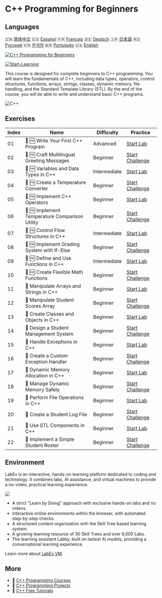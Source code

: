 # C++ Programming for Beginners

## Languages

🇨🇳 [简体中文](README_zh.md) 🇪🇸 [Español](README_es.md) 🇫🇷 [Français](README_fr.md) 🇩🇪 [Deutsch](README_de.md) 🇯🇵 [日本語](README_ja.md) 🇷🇺 [Русский](README_ru.md) 🇰🇷 [한국어](README_ko.md) 🇧🇷 [Português](README_pt.md) 🇺🇸 [English](README.md) 

[![C++ Programming for Beginners](https://cover-creator.labex.io/cpp-programming-for-beginners.png)](https://labex.io/courses/cpp-programming-for-beginners)

[![Start-Learning](https://img.shields.io/badge/Start-Learning-whitesmoke?style=for-the-badge)](https://labex.io/courses/cpp-programming-for-beginners)

This course is designed for complete beginners to C++ programming. You will learn the fundamentals of C++, including data types, operators, control structures, functions, arrays, strings, classes, dynamic memory, file handling, and the Standard Template Library (STL). By the end of the course, you will be able to write and understand basic C++ programs.

![C++](https://img.shields.io/badge/C++-whitesmoke?style=for-the-badge&logo=c++)


## Exercises

|   Index | Name                                           | Difficulty   | Practice                                                                                                                 |
|---------|------------------------------------------------|--------------|--------------------------------------------------------------------------------------------------------------------------|
|      01 | 📖 🆓 Write Your First C++ Program             | Advanced     | <a target='_blank' href='https://labex.io/tutorials/cpp-write-your-first-c-program-446069'>Start Lab</a>                 |
|      02 | 🎯 🆓 Craft Multilingual Greeting Messages     | Beginner     | <a target='_blank' href='https://labex.io/tutorials/cpp-craft-multilingual-greeting-messages-446094'>Start Challenge</a> |
|      03 | 📖 🆓 Variables and Data Types in C++          | Intermediate | <a target='_blank' href='https://labex.io/tutorials/cpp-variables-and-data-types-in-c-446078'>Start Lab</a>              |
|      04 | 🎯 🆓 Create a Temperature Converter           | Beginner     | <a target='_blank' href='https://labex.io/tutorials/c-create-a-temperature-converter-446144'>Start Challenge</a>         |
|      05 | 📖 🆓 Implement C++ Operators                  | Beginner     | <a target='_blank' href='https://labex.io/tutorials/cpp-implement-c-operators-446084'>Start Lab</a>                      |
|      06 | 🎯 🆓 Implement Temperature Comparison Utility | Beginner     | <a target='_blank' href='https://labex.io/tutorials/implement-temperature-comparison-utility-446145'>Start Challenge</a> |
|      07 | 📖 🆓 Control Flow Structures in C++           | Intermediate | <a target='_blank' href='https://labex.io/tutorials/cpp-control-flow-structures-in-c-446083'>Start Lab</a>               |
|      08 | 🎯 🆓 Implement Grading System with If-Else    | Beginner     | <a target='_blank' href='https://labex.io/tutorials/c-implement-grading-system-with-if-else-446149'>Start Challenge</a>  |
|      09 | 📖 🆓 Define and Use Functions in C++          | Intermediate | <a target='_blank' href='https://labex.io/tutorials/cpp-define-and-use-functions-in-c-446080'>Start Lab</a>              |
|      10 | 🎯 🆓 Create Flexible Math Functions           | Beginner     | <a target='_blank' href='https://labex.io/tutorials/c-create-flexible-math-functions-446161'>Start Challenge</a>         |
|      11 | 📖  Manipulate Arrays and Strings in C++       | Beginner     | <a target='_blank' href='https://labex.io/tutorials/cpp-manipulate-arrays-and-strings-in-c-446085'>Start Lab</a>         |
|      12 | 🎯  Manipulate Student Scores Array            | Beginner     | <a target='_blank' href='https://labex.io/tutorials/c-manipulate-student-scores-array-446194'>Start Challenge</a>        |
|      13 | 📖  Create Classes and Objects in C++          | Beginner     | <a target='_blank' href='https://labex.io/tutorials/cpp-create-classes-and-objects-in-c-446079'>Start Lab</a>            |
|      14 | 🎯  Design a Student Management System         | Beginner     | <a target='_blank' href='https://labex.io/tutorials/cpp-design-a-student-management-system-446288'>Start Challenge</a>   |
|      15 | 📖  Handle Exceptions in C++                   | Beginner     | <a target='_blank' href='https://labex.io/tutorials/cpp-handle-exceptions-in-c-446082'>Start Lab</a>                     |
|      16 | 🎯  Create a Custom Exception Handler          | Beginner     | <a target='_blank' href='https://labex.io/tutorials/cpp-create-a-custom-exception-handler-446292'>Start Challenge</a>    |
|      17 | 📖  Dynamic Memory Allocation in C++           | Beginner     | <a target='_blank' href='https://labex.io/tutorials/cpp-dynamic-memory-allocation-in-c-446081'>Start Lab</a>             |
|      18 | 🎯  Manage Dynamic Memory Safely               | Beginner     | <a target='_blank' href='https://labex.io/tutorials/cpp-manage-dynamic-memory-safely-446299'>Start Challenge</a>         |
|      19 | 📖  Perform File Operations in C++             | Beginner     | <a target='_blank' href='https://labex.io/tutorials/cpp-perform-file-operations-in-c-446086'>Start Lab</a>               |
|      20 | 🎯  Create a Student Log File                  | Beginner     | <a target='_blank' href='https://labex.io/tutorials/cpp-create-a-student-log-file-446297'>Start Challenge</a>            |
|      21 | 📖  Use STL Components in C++                  | Beginner     | <a target='_blank' href='https://labex.io/tutorials/cpp-use-stl-components-in-c-446087'>Start Lab</a>                    |
|      22 | 🎯  Implement a Simple Student Roster          | Beginner     | <a target='_blank' href='https://labex.io/tutorials/cpp-implement-a-simple-student-roster-446298'>Start Challenge</a>    |

## Environment

LabEx is an interactive, hands-on learning platform dedicated to coding and technology. It combines labs, AI assistance, and virtual machines to provide a no-video, practical learning experience.

![](https://tutorial-screenshot.getvm.io/images/vm-1725247253.png)

- A strict "Learn by Doing" approach with exclusive hands-on labs and no videos.
- Interactive online environments within the browser, with automated step-by-step checks.
- A structured content organization with the Skill Tree based learning system.
- A growing learning resource of 30 Skill Trees and over 6,000 Labs.
- The learning assistant Labby, built on lastest AI models, providing a conversational learning experience.

Learn more about [LabEx VM](https://support.labex.io/using-labex/virtual-machine).

## More

- 🔗 [C++ Programming Courses](https://github.com/labex-labs/awesome-programming-courses)
- 🔗 [C++ Programming Projects](https://github.com/labex-labs/awesome-programming-projects)
- 🔗 [C++ Free Tutorials](https://github.com/labex-labs/cpp-free-tutorials)

